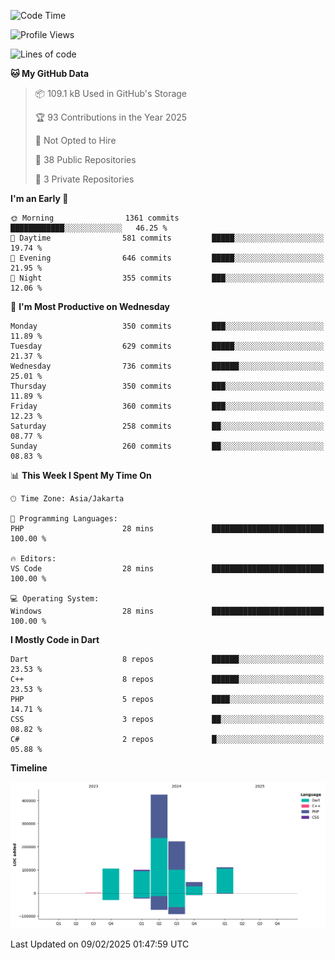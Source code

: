 <!--START_SECTION:waka-->
![Code Time](http://img.shields.io/badge/Code%20Time-393%20hrs%202%20mins-blue)

![Profile Views](http://img.shields.io/badge/Profile%20Views-0-blue)

![Lines of code](https://img.shields.io/badge/From%20Hello%20World%20I%27ve%20Written-1.0%20million%20lines%20of%20code-blue)

**🐱 My GitHub Data** 

> 📦 109.1 kB Used in GitHub's Storage 
 > 
> 🏆 93 Contributions in the Year 2025
 > 
> 🚫 Not Opted to Hire
 > 
> 📜 38 Public Repositories 
 > 
> 🔑 3 Private Repositories 
 > 
**I'm an Early 🐤** 

```text
🌞 Morning                1361 commits        ████████████░░░░░░░░░░░░░   46.25 % 
🌆 Daytime                581 commits         █████░░░░░░░░░░░░░░░░░░░░   19.74 % 
🌃 Evening                646 commits         █████░░░░░░░░░░░░░░░░░░░░   21.95 % 
🌙 Night                  355 commits         ███░░░░░░░░░░░░░░░░░░░░░░   12.06 % 
```
📅 **I'm Most Productive on Wednesday** 

```text
Monday                   350 commits         ███░░░░░░░░░░░░░░░░░░░░░░   11.89 % 
Tuesday                  629 commits         █████░░░░░░░░░░░░░░░░░░░░   21.37 % 
Wednesday                736 commits         ██████░░░░░░░░░░░░░░░░░░░   25.01 % 
Thursday                 350 commits         ███░░░░░░░░░░░░░░░░░░░░░░   11.89 % 
Friday                   360 commits         ███░░░░░░░░░░░░░░░░░░░░░░   12.23 % 
Saturday                 258 commits         ██░░░░░░░░░░░░░░░░░░░░░░░   08.77 % 
Sunday                   260 commits         ██░░░░░░░░░░░░░░░░░░░░░░░   08.83 % 
```


📊 **This Week I Spent My Time On** 

```text
🕑︎ Time Zone: Asia/Jakarta

💬 Programming Languages: 
PHP                      28 mins             █████████████████████████   100.00 % 

🔥 Editors: 
VS Code                  28 mins             █████████████████████████   100.00 % 

💻 Operating System: 
Windows                  28 mins             █████████████████████████   100.00 % 
```

**I Mostly Code in Dart** 

```text
Dart                     8 repos             ██████░░░░░░░░░░░░░░░░░░░   23.53 % 
C++                      8 repos             ██████░░░░░░░░░░░░░░░░░░░   23.53 % 
PHP                      5 repos             ████░░░░░░░░░░░░░░░░░░░░░   14.71 % 
CSS                      3 repos             ██░░░░░░░░░░░░░░░░░░░░░░░   08.82 % 
C#                       2 repos             █░░░░░░░░░░░░░░░░░░░░░░░░   05.88 % 
```



**Timeline**

![Lines of Code chart](https://raw.githubusercontent.com/PradiptaAhmad/PradiptaAhmad/main/assets/bar_graph.png)


 Last Updated on 09/02/2025 01:47:59 UTC
<!--END_SECTION:waka-->
